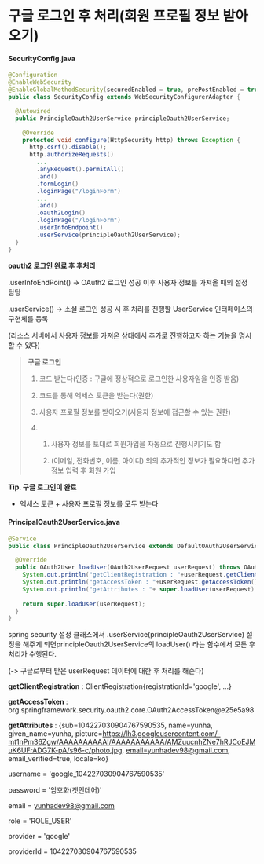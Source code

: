 # 구글 로그인 후 처리(회원 프로필 정보 받아오기)

#### SecurityConfig.java

```java
@Configuration
@EnableWebSecurity 
@EnableGlobalMethodSecurity(securedEnabled = true, prePostEnabled = true)
public class SecurityConfig extends WebSecurityConfigurerAdapter {

  @Autowired
  public PrincipleOauth2UserService principleOauth2UserService;

    @Override
    protected void configure(HttpSecurity http) throws Exception {
      http.csrf().disable();
      http.authorizeRequests()
        ...
        .anyRequest().permitAll() 
        .and()
        .formLogin()
        .loginPage("/loginForm") 
        ...
        .and()
        .oauth2Login()
        .loginPage("/loginForm") 
        .userInfoEndpoint()
        .userService(principleOauth2UserService);
  }
}
```



**oauth2 로그인 완료 후 후처리**

.userInfoEndPoint() -> OAuth2 로그인 성공 이후 사용자 정보를 가져올 때의 설정 담당

.userService() -> 소셜 로그인 성공 시 후 처리를 진행할 UserService 인터페이스의 구현체를 등록

(리소스 서버에서 사용자 정보를 가져온 상태에서 추가로 진행하고자 하는 기능을 명시할 수 있다)



> **구글 로그인**
>
> 1. 코드 받는다(인증 : 구글에 정상적으로 로그인한 사용자임을 인증 받음) 
>
> 2. 코드를 통해 엑세스 토큰을 받는다(권한) 
>
> 3. 사용자 프로필 정보를 받아오기(사용자 정보에 접근할 수 있는 권한)
>
> 4. 1) 사용자 정보를 토대로 회원가입을 자동으로 진행시키기도 함
>
>    2) (이메일, 전화번호, 이름, 아이디) 외의 추가적인 정보가 필요하다면 추가 정보 입력 후 회원 가입



**Tip. 구글 로그인이 완료**

- 엑세스 토큰 + 사용자 프로필 정보를 모두 받는다



#### PrincipalOauth2UserService.java

```java
@Service
public class PrincipleOauth2UserService extends DefaultOAuth2UserService {

  @Override
  public OAuth2User loadUser(OAuth2UserRequest userRequest) throws OAuth2AuthenticationException {
    System.out.println("getClientRegistration : "+userRequest.getClientRegistration());
    System.out.println("getAccessToken : "+userRequest.getAccessToken());
    System.out.println("getAttributes : "+ super.loadUser(userRequest).getAttributes());
    
    return super.loadUser(userRequest);
  }
}
```

spring security 설정 클래스에서  .userService(principleOauth2UserService) 설정을 해주게 되면principleOauth2UserService의 loadUser() 라는 함수에서 모든 후 처리가 수행된다. 

(-> 구글로부터 받은 userRequest 데이터에 대한 후 처리를 해준다)

**getClientRegistration** : ClientRegistration{registrationId='google', ...} 

**getAccessToken** : org.springframework.security.oauth2.core.OAuth2AccessToken@e25e5a98 

**getAttributes** : {sub=104227030904767590535,  name=yunha,  given_name=yunha,  picture=https://lh3.googleusercontent.com/-mt1nPm36Zgw/AAAAAAAAAAI/AAAAAAAAAAA/AMZuucnhZNe7hRJCoEJMuK6UFrADG7K-pA/s96-c/photo.jpg, [email=yunhadev98@gmail.com](mailto:email=yunhadev98@gmail.com),  email_verified=true,  locale=ko} 



username = 'google_104227030904767590535'

password = '암호화(갯인데어)'

email = yunhadev98@gmail.com

role = 'ROLE_USER'

provider = 'google'

providerId = 104227030904767590535